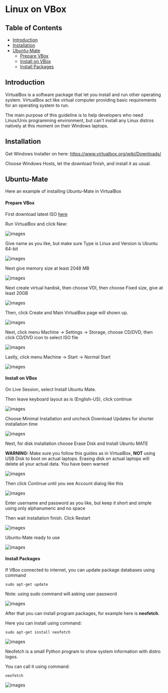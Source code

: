 # Linux on VBox

## Table of Contents
- [Introduction](https://github.com/mekatronik-achmadi/md_tutorial/blob/master/internship/tutorials/linuxvbox.md#introduction)
- [Installation](https://github.com/mekatronik-achmadi/md_tutorial/blob/master/internship/tutorials/linuxvbox.md#installation)
- [Ubuntu-Mate](https://github.com/mekatronik-achmadi/md_tutorial/blob/master/internship/tutorials/linuxvbox.md#ubuntu-mate)
	- [Prepare VBox](https://github.com/mekatronik-achmadi/md_tutorial/blob/master/internship/tutorials/linuxvbox.md#prepare-vbox)
	- [Install on VBox](https://github.com/mekatronik-achmadi/md_tutorial/blob/master/internship/tutorials/linuxvbox.md#install-on-vbox)
	- [Install Packages](https://github.com/mekatronik-achmadi/md_tutorial/blob/master/internship/tutorials/linuxvbox.md#install-packages)


## Introduction
VirtualBox is a software package that let you install and run other operating system.
VirtualBox act like virtual computer providing basic requirements for an operating system to run.

The main purpose of this guideline is to help developers who need Linux/Unix programming environment,
but can't install any Linux distros natively at this moment on their Windows laptops.

## Installation

Get Windows Installer on here: https://www.virtualbox.org/wiki/Downloads/

Choose Windows Hosts, let the download finish, and install it as usual.

## Ubuntu-Mate

Here an example of installing Ubuntu-Mate in VirtualBox

#### Prepare VBox

First download latest ISO [here](https://ubuntu-mate.org/download/amd64/hirsute/)

Run VirtualBox and click New:

![images](images/vboxnew.png?raw=true)

Give name as you like, but make sure Type is Linux and Version is Ubuntu 64-bit

![images](images/vboxubu0.png?raw=true)

Next give memory size at least 2048 MB

![images](images/vboxubu1.png?raw=true)

Next create virtual hardisk, then choose VDI, then choose Fixed size, give at least 20GB

![images](images/vboxubu2.png?raw=true)

Then, click Create and Main VirtualBox page will shown up.

![images](images/vboxubu3.png?raw=true)

Next, click menu Machine -> Settings -> Storage, choose CD/DVD, then click CD/DVD icon to select ISO file

![images](images/vboxubu4.png?raw=true)

Lastly, click menu Machine -> Start -> Normal Start

![images](images/vboxubu5.png?raw=true)

#### Install on VBox

On Live Session, select Install Ubuntu Mate.

Then leave keyboard layout as is (English-US), click continue

![images](images/vboxubuins0.png?raw=true)

Choose Minimal Installation and uncheck Download Updates for shorter installation time
 
![images](images/vboxubuins1.png?raw=true)
 
Next, for disk installation choose Erase Disk and Install Ubuntu MATE
 
**WARNING:** Make sure you follow this guides as in VirtualBox, **NOT** using USB Disk to boot on actual laptops. Erasing disk on actual laptops will delete all your actual data. You have been warned
 
![images](images/vboxubuins2.png?raw=true)
 
Then click Continue until you see Account dialog like this
 
![images](images/vboxubuins3.png?raw=true)

Enter username and password as you like, but keep it short and simple using only alphanumeric and no space

Then wait installation finish. Click Restart

![images](images/vboxubuins4.png?raw=true)

Ubuntu-Mate ready to use

![images](images/vboxubuins5.png?raw=true)

#### Install Packages

If VBox connected to internet, you can update package databases using command

```
sudo apt-get update
```

Note: using sudo command will asking user password

![images](images/vboxubuins6.png?raw=true)

After that you can install program packages, for example here is **neofetch**.

Here you can install using command:

```
sudo apt-get install neofetch
```

![images](images/neofetch.png?raw=true)

Neofetch is a small Python program to show system information with distro logos.

You can call it using command:

```
neofetch
```

![images](images/myubuntu.png?raw=true)